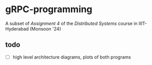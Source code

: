 # gRPC-programming
A subset of *Assignment 4* of the *Distributed Systems* course in IIIT-Hyderabad (Monsoon '24)

## todo
- [ ] high level architecture diagrams, plots of both programs 

